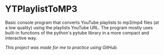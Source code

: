 # YTPlaylistToMP3
Basic console program that converts YouTube playlists to mp3/mp4 files (at a low quality) using the playlists YouTube URL.
The program mostly uses built-in functions of the python's pytube library in a more compact and interactive way. 

*This project was made for me to practice using GitHub.*
